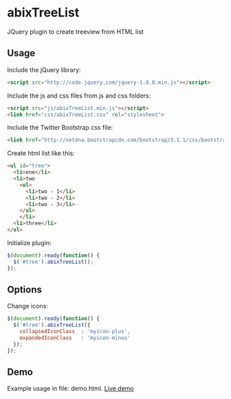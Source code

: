 abixTreeList
============

JQuery plugin to create treeview from HTML list

## Usage

Include the jQuery library:
```html
<script src="http://code.jquery.com/jquery-1.8.0.min.js"></script>
```

Include the js and css files from js and css folders:
```html
<script src="js/abixTreeList.min.js"></script>
<link href="css/abixTreeList.css" rel="stylesheet">
```

Include the Twitter Bootstrap css file:
```html
<link href="http://netdna.bootstrapcdn.com/bootstrap/3.1.1/css/bootstrap.min.css" rel="stylesheet">
```

Create html list like this:
```html
<ul id="tree">
  <li>one</li>
  <li>two
    <ul>
      <li>two - 1</li>
      <li>two - 2</li>
      <li>two - 3</li>
    </ul>
	</li>
  <li>three</li>
</ul>
```

Initialize plugin:
```javascript
$(document).ready(function() {
  $('#tree').abixTreeList();
});
```

## Options

Change icons:
```javascript
$(document).ready(function() {
  $('#tree').abixTreeList({
    collapsedIconClass  : 'myicon-plus',
    expandedIconClass   : 'myicon-minus'
  });
});
```

## Demo

Example usage in file: demo.html. [Live demo](http://darekwalega.github.io/abixTreeList/)
